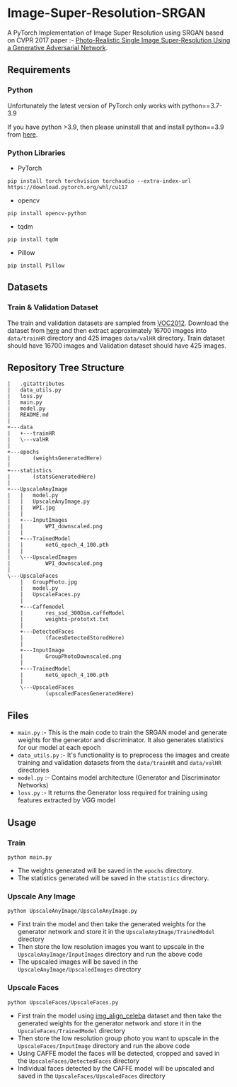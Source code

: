 # Image-Super-Resolution-SRGAN
  A PyTorch Implementation of Image Super Resolution using SRGAN
 based on CVPR 2017 paper :-
 [Photo-Realistic Single Image Super-Resolution Using a Generative Adversarial Network](https://arxiv.org/abs/1609.04802).

## Requirements
### Python
Unfortunately the latest version of PyTorch only works with python==3.7-3.9 

If you have python >3.9, then please uninstall that and install python==3.9 from [here](https://www.python.org/ftp/python/3.9.0/python-3.9.0-amd64.exe).

### Python Libraries
- PyTorch
```
pip install torch torchvision torchaudio --extra-index-url https://download.pytorch.org/whl/cu117
```
- opencv
```
pip install opencv-python
```
- tqdm
```
pip install tqdm
```
- Pillow
```
pip install Pillow
```

## Datasets

### Train & Validation Dataset
The train and validation datasets are sampled from [VOC2012](http://cvlab.postech.ac.kr/~mooyeol/pascal_voc_2012/).
Download the dataset from [here](https://data.deepai.org/PascalVOC2012.zip) and then extract approximately 16700 images into `data/trainHR` directory and 425 images `data/valHR` directory.
Train dataset should have 16700 images and Validation dataset should have 425 images.



## Repository Tree Structure
``` 
|   .gitattributes
|   data_utils.py
|   loss.py
|   main.py
|   model.py
|   README.md
|
+---data
|   +---trainHR
|   \---valHR
|
+---epochs
|       (weightsGeneratedHere)
|
+---statistics
|       (statsGeneratedHere)
|
+---UpscaleAnyImage
|   |   model.py
|   |   UpscaleAnyImage.py
|   |   WPI.jpg
|   |
|   +---InputImages
|   |       WPI_downscaled.png
|   |
|   +---TrainedModel
|   |       netG_epoch_4_100.pth
|   |
|   \---UpscaledImages
|           WPI_downscaled.png
|
\---UpscaleFaces
    |   GroupPhoto.jpg
    |   model.py
    |   UpscaleFaces.py
    |
    +---Caffemodel
    |       res_ssd_300Dim.caffeModel
    |       weights-prototxt.txt
    |
    +---DetectedFaces
    |       (facesDetectedStoredHere)
    |
    +---InputImage
    |       GroupPhotoDownscaled.png
    |
    +---TrainedModel
    |       netG_epoch_4_100.pth
    |
    \---UpscaledFaces
            (upscaledFacesGeneratedHere)
```
## Files

- `main.py` :- This is the main code to train the SRGAN model and generate weights for the generator and discriminator. It also generates statistics for our model at each epoch 
- `data_utils.py` :- It's functionality is to preprocess the images and create training and validation datasets from the `data/trainHR` and `data/valHR` directories
- `model.py` :- Contains model architecture (Generator and Discriminator Networks)
- `loss.py` :- It returns the Generator loss required for training using features extracted by VGG model 



## Usage

### Train
```
python main.py
```
- The weights generated will be saved in the `epochs` directory.
- The statistics generated will be saved in the `statistics` directory.

### Upscale Any Image
```
python UpscaleAnyImage/UpscaleAnyImage.py
```
- First train the model and then take the generated weights for the generator network and store it in the `UpscaleAnyImage/TrainedModel` directory
- Then store the low resolution images you want to upscale in the `UpscaleAnyImage/InputImages` directory and run the above code
- The upscaled images will be saved in the `UpscaleAnyImage/UpscaledImages` directory

### Upscale Faces
```
python UpscaleFaces/UpscaleFaces.py
```
- First train the model using [img_align_celeba](https://mmlab.ie.cuhk.edu.hk/projects/CelebA.html) dataset and then take the generated weights for the generator network and store it in the `UpscaleFaces/TrainedModel` directory
- Then store the low resolution group photo you want to upscale in the `UpscaleFaces/InputImage` directory and run the above code
- Using CAFFE model the faces will be detected, cropped and saved in the `UpscaleFaces/DetectedFaces` directory
- Individual faces detected by the CAFFE model will be upscaled and saved in the `UpscaleFaces/UpscaledFaces` directory

